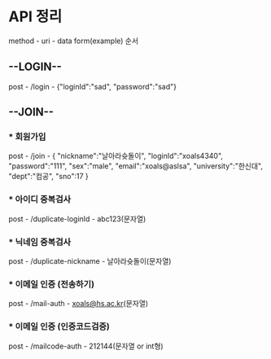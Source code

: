 # API 정리
method   -  uri   -   data form(example)  순서

## --LOGIN--
post - /login - {"loginId":"sad", "password":"sad"}

## --JOIN--
### * 회원가입
post - /join - 
{
    "nickname":"날아라슛돌이",
    "loginId":"xoals4340",
    "password":"111",
    "sex":"male",
    "email":"xoals@aslsa",
    "university":"한신대",
    "dept":"컴공",
    "sno":17
}

### * 아이디 중복검사
post - /duplicate-loginId - abc123(문자열)

### * 닉네임 중복검사
post - /duplicate-nickname - 날아라슛돌이(문자열)

### * 이메일 인증 (전송하기)
post - /mail-auth - xoals@hs.ac.kr(문자열)

### * 이메일 인증 (인증코드검증)
post - /mailcode-auth - 212144(문자열 or int형)






